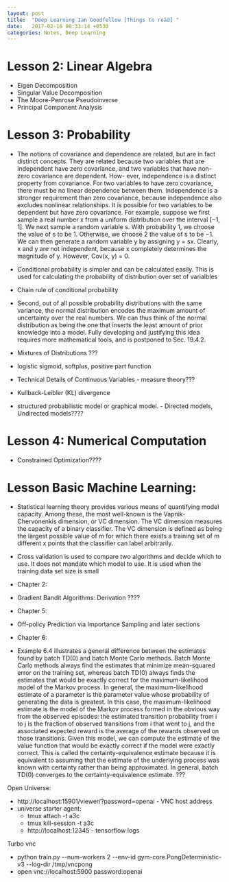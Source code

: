 ```yaml
---
layout: post
title:  "Deep Learning Ian Goodfellow [Things to read] "
date:   2017-02-16 00:33:14 +0530
categories: Notes, Deep Learning
---
```


# Lesson 2: Linear Algebra
- Eigen Decomposition
- Singular Value Decomposition
- The Moore-Penrose Pseudoinverse
- Principal Component Analysis

# Lesson 3: Probability

- The notions of covariance and dependence are related, but are in fact distinct concepts. They are related because two variables that are independent have zero covariance, and two variables that have non-zero covariance are dependent. How- ever, independence is a distinct property from covariance. For two variables to have zero covariance, there must be no linear dependence between them. Independence is a stronger requirement than zero covariance, because independence also excludes nonlinear relationships. It is possible for two variables to be dependent but have zero covariance. For example, suppose we first sample a real number x from a uniform distribution over the interval [−1, 1]. We next sample a random variable s. With probability 1, we choose the value of s to be 1. Otherwise, we choose 2
the value of s to be −1. We can then generate a random variable y by assigning y = sx. Clearly, x and y are not independent, because x completely determines the magnitude of y. However, Cov(x, y) = 0.

- Conditional probability is simpler and can be calculated easily. This is used for calculating the probability of distribution over set of varialbles

- Chain rule of conditional probability

- Second, out of all possible probability distributions with the same variance, the normal distribution encodes the maximum amount of uncertainty over the real numbers. We can thus think of the normal distribution as being the one that inserts the least amount of prior knowledge into a model. Fully developing and justifying this idea requires more mathematical tools, and is postponed to Sec.
19.4.2.

- Mixtures of Distributions ???

- logistic sigmoid, softplus, positive part function
- Technical Details of Continuous Variables - measure theory???
- Kullback-Leibler (KL) divergence
- structured probabilistic model or graphical
model. - Directed models, Undirected models????

# Lesson 4: Numerical Computation 
- Constrained Optimization???? 

# Lesson Basic Machine Learning:
- Statistical learning theory provides various means of quantifying model capacity. Among these, the most well-known is the Vapnik-Chervonenkis dimension, or VC dimension. The VC dimension measures the capacity of a binary classifier. The VC dimension is defined as being the largest possible value of m for which there
exists a training set of m different x points that the classifier can label arbitrarily.

- Cross validation is used to compare two algorithms and decide which to use. It does not mandate which model to use. It is used when the training data set size is small


- Chapter 2:
- Gradient Bandit Algorithms: Derivation ????

- Chapter 5:
- Off-policy Prediction via Importance Sampling and later sections

- Chapter 6:
- Example 6.4 illustrates a general difference between the estimates found by batch TD(0) and batch Monte Carlo methods. Batch Monte Carlo methods always find the estimates that minimize mean-squared error on the training set, whereas batch TD(0) always finds the estimates that would be exactly correct for the maximum-likelihood model of the Markov process. In general, the maximum-likelihood estimate of a parameter is the parameter value whose probability of generating the data is greatest. In this case, the maximum-likelihood estimate is the model of the Markov process formed in the obvious way from the observed episodes: the estimated transition probability from i to j is the fraction of observed transitions from i that went to j, and the associated expected reward is the average of the rewards observed on those transitions. Given this model, we can compute the estimate of the value function that would be exactly correct if the model were exactly correct. This is called the certainty-equivalence estimate because it is equivalent to assuming that the estimate of the underlying process was known with certainty rather than being approximated. In general, batch TD(0) converges to the certainty-equivalence estimate. ??? 



Open Universe: 
- http://localhost:15901/viewer/?password=openai - VNC host address
- universe starter agent:
	- tmux attach -t a3c
	- tmux kill-session -t a3c
	- http://localhost:12345 - tensorflow logs

Turbo vnc
- python train.py --num-workers 2 --env-id gym-core.PongDeterministic-v3 --log-dir /tmp/vncpong
- open vnc://localhost:5900 password:openai

